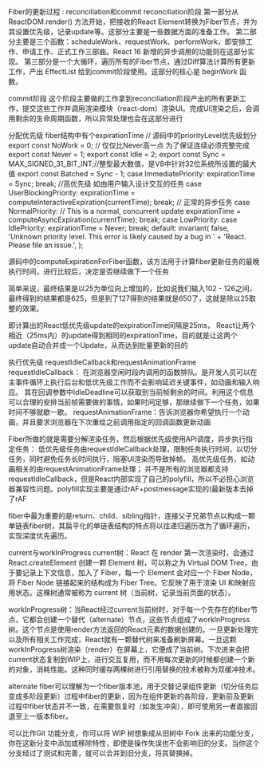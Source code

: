 Fiber的更新过程 :
reconciliation和commit
reconciliation阶段
第一部分从 ReactDOM.render() 方法开始，把接收的React Element转换为Fiber节点，并为其设置优先级，记录update等。这部分主要是一些数据方面的准备工作。
第二部分主要是三个函数：scheduleWork、requestWork、performWork，即安排工作、申请工作、正式工作三部曲。React 16 新增的异步调用的功能则在这部分实现。
第三部分是一个大循环，遍历所有的Fiber节点，通过Diff算法计算所有更新工作，产出 EffectList 给到commit阶段使用。这部分的核心是 beginWork 函数。

commit阶段
这个阶段主要做的工作拿到reconciliation阶段产出的所有更新工作，提交这些工作并调用渲染模块（react-dom）渲染UI。完成UI渲染之后，会调用剩余的生命周期函数，所以异常处理也会在这部分进行

分配优先级
fiber结构中有个expirationTime
// 源码中的priorityLevel优先级划分
export const NoWork = 0;
// 仅仅比Never高一点 为了保证连续必须完整完成
export const Never = 1;
export const Idle = 2;
export const Sync = MAX_SIGNED_31_BIT_INT;//整型最大数值，是V8中针对32位系统所设置的最大值
export const Batched = Sync - 1;
 case ImmediatePriority:
  expirationTime = Sync;
  break;
  //高优先级 如由用户输入设计交互的任务
case UserBlockingPriority:
  expirationTime = computeInteractiveExpiration(currentTime);
  break;
  // 正常的异步任务
case NormalPriority:
  // This is a normal, concurrent update
  expirationTime = computeAsyncExpiration(currentTime);
  break;
case LowPriority:
case IdlePriority:
  expirationTime = Never;
  break;
default:
  invariant(
    false,
    'Unknown priority level. This error is likely caused by a bug in ' +
      'React. Please file an issue.',
  );

源码中的computeExpirationForFiber函数，该方法用于计算fiber更新任务的最晚执行时间，进行比较后，决定是否继续做下一个任务

简单来说，最终结果是以25为单位向上增加的，比如说我们输入102 - 126之间，最终得到的结果都是625，但是到了127得到的结果就是650了，这就是除以25取整的效果。

即计算出的React低优先级update的expirationTime间隔是25ms， React让两个相近（25ms内）的update得到相同的expirationTime，目的就是让这两个update自动合并成一个Update，从而达到批量更新的目的

执行优先级
requestIdleCallback和requestAnimationFrame
requestIdleCallback：
在浏览器空闲时段内调用的函数排队。是开发人员可以在主事件循环上执行后台和低优先级工作而不会影响延迟关键事件，如动画和输入响应。
其在回调参数中IdleDeadline可以获取到当前帧剩余的时间。利用这个信息可以合理的安排当前帧需要做的事情，如果时间足够，那继续做下一个任务，如果时间不够就歇一歇。
requestAnimationFrame：告诉浏览器你希望执行一个动画，并且要求浏览器在下次重绘之前调用指定的回调函数更新动画

Fiber所做的就是需要分解渲染任务，然后根据优先级使用API调度，异步执行指定任务：
低优先级任务由requestIdleCallback处理，限制任务执行时间，以切分任务，同时避免任务长时间执行，阻塞UI渲染而导致掉帧。
高优先级任务，如动画相关的由requestAnimationFrame处理；
并不是所有的浏览器都支持requestIdleCallback，但是React内部实现了自己的polyfill，所以不必担心浏览器兼容性问题。polyfill实现主要是通过rAF+postmessage实现的(最新版本去掉了rAF


fiber中最为重要的是return、child、sibling指针，连接父子兄弟节点以构成一颗单链表fiber树，其扁平化的单链表结构的特点将以往递归遍历改为了循环遍历，实现深度优先遍历。

current与workInProgress
current树：React 在 render 第一次渲染时，会通过 React.createElement 创建一颗 Element 树，可以称之为 Virtual DOM Tree，由于要记录上下文信息，加入了 Fiber，每一个 Element 会对应一个 Fiber Node，将 Fiber Node 链接起来的结构成为 Fiber Tree。它反映了用于渲染 UI 和映射应用状态。这棵树通常被称为 current 树（当前树，记录当前页面的状态）。

workInProgress树：当React经过current当前树时，对于每一个先存在的fiber节点，它都会创建一个替代（alternate）节点，这些节点组成了workInProgress树。这个节点是使用render方法返回的React元素的数据创建的。一旦更新处理完以及所有相关工作完成，React就有一颗替代树来准备刷新屏幕。一旦这颗workInProgress树渲染（render）在屏幕上，它便成了当前树。下次进来会把current状态复制到WIP上，进行交互复用，而不用每次更新的时候都创建一个新的对象，消耗性能。这种同时缓存两棵树进行引用替换的技术被称为双缓冲技术。

alternate fiber可以理解为一个fiber版本池，用于交替记录组件更新（切分任务后变成多阶段更新）过程中fiber的更新，因为在组件更新的各阶段，更新前及更新过程中fiber状态并不一致，在需要恢复时（如发生冲突），即可使用另一者直接回退至上一版本fiber。

可以比作Git 功能分支，你可以将 WIP 树想象成从旧树中 Fork 出来的功能分支，你在这新分支中添加或移除特性，即使是操作失误也不会影响旧的分支。当你这个分支经过了测试和完善，就可以合并到旧分支，将其替换掉。

